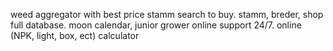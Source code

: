 weed aggregator with best price stamm search to buy. stamm, breder, shop full database.
moon calendar, junior grower online support 24/7. 
online (NPK, light, box, ect) calculator
